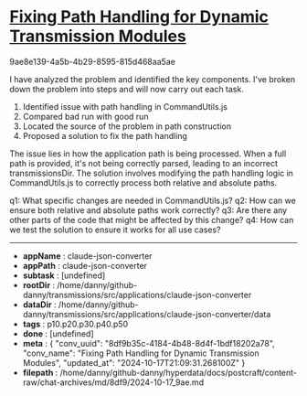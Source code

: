 # [Fixing Path Handling for Dynamic Transmission Modules](https://claude.ai/chat/8df9b35c-4184-4b48-8d4f-1bdf18202a78)

9ae8e139-4a5b-4b29-8595-815d468aa5ae

 I have analyzed the problem and identified the key components. I've broken down the problem into steps and will now carry out each task.

1. Identified issue with path handling in CommandUtils.js
2. Compared bad run with good run
3. Located the source of the problem in path construction
4. Proposed a solution to fix the path handling

The issue lies in how the application path is being processed. When a full path is provided, it's not being correctly parsed, leading to an incorrect transmissionsDir. The solution involves modifying the path handling logic in CommandUtils.js to correctly process both relative and absolute paths.

q1: What specific changes are needed in CommandUtils.js?
q2: How can we ensure both relative and absolute paths work correctly?
q3: Are there any other parts of the code that might be affected by this change?
q4: How can we test the solution to ensure it works for all use cases?

---

* **appName** : claude-json-converter
* **appPath** : claude-json-converter
* **subtask** : [undefined]
* **rootDir** : /home/danny/github-danny/transmissions/src/applications/claude-json-converter
* **dataDir** : /home/danny/github-danny/transmissions/src/applications/claude-json-converter/data
* **tags** : p10.p20.p30.p40.p50
* **done** : [undefined]
* **meta** : {
  "conv_uuid": "8df9b35c-4184-4b48-8d4f-1bdf18202a78",
  "conv_name": "Fixing Path Handling for Dynamic Transmission Modules",
  "updated_at": "2024-10-17T21:09:31.268100Z"
}
* **filepath** : /home/danny/github-danny/hyperdata/docs/postcraft/content-raw/chat-archives/md/8df9/2024-10-17_9ae.md
